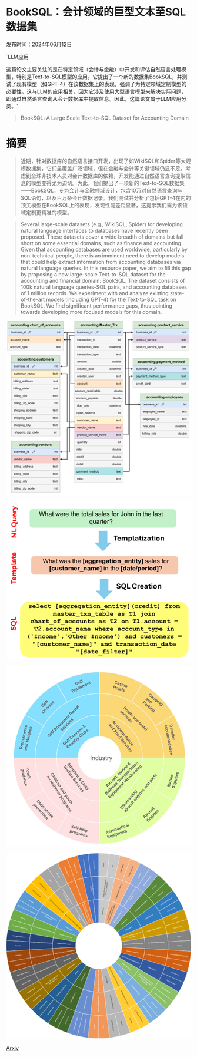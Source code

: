 # BookSQL：会计领域的巨型文本至SQL数据集

发布时间：2024年06月12日

`LLM应用

这篇论文主要关注的是在特定领域（会计与金融）中开发和评估自然语言处理模型，特别是Text-to-SQL模型的应用。它提出了一个新的数据集BookSQL，并测试了现有模型（如GPT-4）在该数据集上的表现，强调了为特定领域定制模型的必要性。这与LLM的应用相关，因为它涉及使用大型语言模型来解决实际问题，即通过自然语言查询从会计数据库中提取信息。因此，这篇论文属于LLM应用分类。`

> BookSQL: A Large Scale Text-to-SQL Dataset for Accounting Domain

# 摘要

> 近期，针对数据库的自然语言接口开发，出现了如WikiSQL和Spider等大规模数据集，它们虽覆盖广泛领域，但在金融与会计等关键领域仍显不足。考虑到全球非技术人员对会计数据库的依赖，开发能通过自然语言查询提取信息的模型变得尤为迫切。为此，我们提出了一项新的Text-to-SQL数据集——BookSQL，专为会计与金融领域设计，包含10万对自然语言查询与SQL语句，以及百万条会计数据记录。我们测试并分析了包括GPT-4在内的顶尖模型在BookSQL上的表现，发现性能差距显著，这提示我们需为该领域定制更精准的模型。

> Several large-scale datasets (e.g., WikiSQL, Spider) for developing natural language interfaces to databases have recently been proposed. These datasets cover a wide breadth of domains but fall short on some essential domains, such as finance and accounting. Given that accounting databases are used worldwide, particularly by non-technical people, there is an imminent need to develop models that could help extract information from accounting databases via natural language queries. In this resource paper, we aim to fill this gap by proposing a new large-scale Text-to-SQL dataset for the accounting and financial domain: BookSQL. The dataset consists of 100k natural language queries-SQL pairs, and accounting databases of 1 million records. We experiment with and analyze existing state-of-the-art models (including GPT-4) for the Text-to-SQL task on BookSQL. We find significant performance gaps, thus pointing towards developing more focused models for this domain.

![BookSQL：会计领域的巨型文本至SQL数据集](../../../paper_images/2406.07860/x1.png)

![BookSQL：会计领域的巨型文本至SQL数据集](../../../paper_images/2406.07860/x2.png)

![BookSQL：会计领域的巨型文本至SQL数据集](../../../paper_images/2406.07860/x3.png)

![BookSQL：会计领域的巨型文本至SQL数据集](../../../paper_images/2406.07860/x4.png)

[Arxiv](https://arxiv.org/abs/2406.07860)